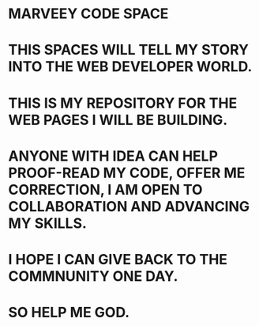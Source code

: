 # MARVEEY CODE SPACE
# THIS SPACES WILL TELL MY STORY INTO THE WEB DEVELOPER WORLD.
# THIS IS MY REPOSITORY FOR THE WEB PAGES I WILL BE BUILDING.
# ANYONE WITH IDEA CAN HELP PROOF-READ MY CODE, OFFER ME CORRECTION,  I AM OPEN TO COLLABORATION AND ADVANCING MY SKILLS.

# I HOPE I CAN GIVE BACK TO THE COMMNUNITY ONE DAY.

# SO HELP ME GOD.
